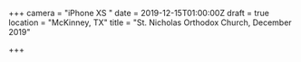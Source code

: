 +++
camera = "iPhone XS "
date = 2019-12-15T01:00:00Z
draft = true
location = "McKinney, TX"
title = "St. Nicholas Orthodox Church, December 2019"

+++
